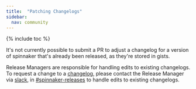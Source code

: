 ```yaml
---
title:  "Patching Changelogs"
sidebar:
  nav: community
---
```


{% include toc %}

It's not currently possible to submit a PR to adjust a changelog for a version
of spinnaker that's already been released, as they're stored in gists.

Release Managers are responsible for handling edits to existing changelogs. To request a change to a [changelog](https://github.com/spinnaker/spinnaker.github.io/blob/master/_changelogs),
please contact the Release Manager via [slack](http://join.spinnaker.io), in
[#spinnaker-releases](https://spinnakerteam.slack.com/messages/spinnaker-releases/)
to handle edits to existing changelogs.
